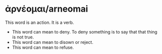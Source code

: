 # ἀρνέομαι/arneomai
This word is an action. It is a verb.
* This word can mean to deny. To deny something is to say that that thing is not true.
* This word can mean to disown or reject. 
* This word can mean to refuse. 
